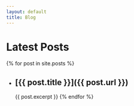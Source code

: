 ```yaml
---
layout: default
title: Blog
---
```

# Latest Posts

{% for post in site.posts %}
  - ## [{{ post.title }}]({{ post.url }})
    {{ post.excerpt }}
{% endfor %}